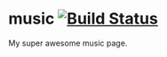 # music [![Build Status](http://ci.k40s.net/buildStatus/icon?job=music)](http://ci.k40s.net/job/music/)
My super awesome music page.
